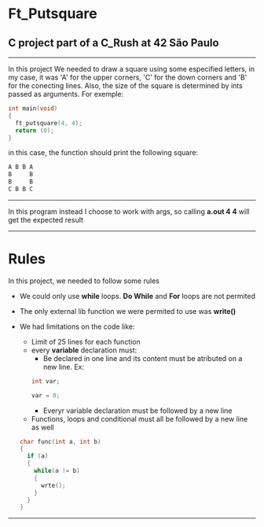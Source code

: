 # Ft_Putsquare
## C project part of a C_Rush at 42 São Paulo

---

In this project We needed to draw a square using some especified letters, in my case, it was 'A' for the upper corners, 'C' for the down corners and 'B' for the conecting lines. Also, the size of the square is determined by ints passed as arguments. For exemple:

```C
int main(void)
{
  ft_putsquare(4, 4);
  return (0);
}

```
in this case, the function should print the following square:
```txt
A B B A
B     B
B     B
C B B C
```
---
In this program instead I choose to work with args, so calling **a.out 4 4** will get the expected result

---

# Rules

In this project, we needed to follow some rules

- We could only use **while** loops. **Do While** and **For** loops are not permited

- The only external lib function we were permited to use was **write()**

- We had limitations on the code like:
  - Limit of 25 lines for each function
  - every **variable** declaration must:
    - Be declared in one line and its content must be atributed on a new line. Ex:
    ```C
    int var;
    
    var = 0;
    ```
    - Everyr variable declaration must be followed by a new line
  - Functions, loops and conditional must all be followed by a new line as well
  ```C
  char func(int a, int b)
  {
    if (a)
    {
      while(a != b)
      {
        wrte();
      }
    }
  }
  ```
---
